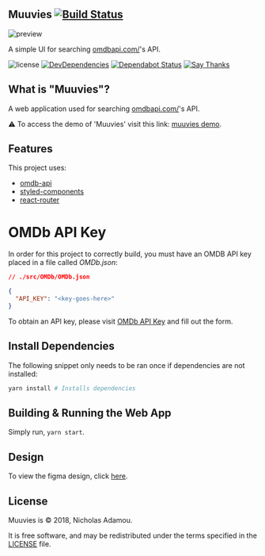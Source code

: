 ## Muuvies [![Build Status](https://travis-ci.org/nicholasadamou/muuvies.svg?branch=master)](https://travis-ci.org/nicholasadamou/muuvies)

![preview](previews/preview.gif)

A simple UI for searching [omdbapi.com/](https://www.omdbapi.com/)'s API.

![license](https://img.shields.io/apm/l/vim-mode.svg)
[![DevDependencies](https://img.shields.io/david/dev/nicholasadamou/muuvies.svg?style=flat-square)](https://david-dm.org/nicholasadamou/muuvies#info=devDependencies)
[![Dependabot Status](https://api.dependabot.com/badges/status?host=github&repo=nicholasadamou/muuvies)](https://dependabot.com)
[![Say Thanks](https://img.shields.io/badge/say-thanks-ff69b4.svg)](https://saythanks.io/to/NicholasAdamou)

## What is "Muuvies"?

A web application used for searching [omdbapi.com/](https://www.omdbapi.com/)'s API.

⚠️ To access the demo of 'Muuvies' visit this link: [muuvies demo](https://muuvies.netlify.com/).

## Features

This project uses:

- [omdb-api](https://www.omdbapi.com/)
- [styled-components](https://www.styled-components.com/)
- [react-router](https://github.com/ReactTraining/react-router)

# OMDb API Key

In order for this project to correctly build, you must have an OMDB API key placed in a file called _OMDb.json_:

```json
// ./src/OMDb/OMDb.json

{
  "API_KEY": "<key-goes-here>"
}
```

To obtain an API key, please visit [OMDb API Key](http://www.omdbapi.com/apikey.aspx) and fill out the form.

## Install Dependencies

The following snippet only needs to be ran once if dependencies are not installed:

```bash
yarn install # Installs dependencies
```

## Building & Running the Web App

Simply run, `yarn start`.

## Design

To view the figma design, click [here](https://www.figma.com/file/NbJg775aItjxvZuC9NKaYJRy/Muuvies?node-id=0%3A1).

## License

Muuvies is © 2018, Nicholas Adamou.

It is free software, and may be redistributed under the terms specified in the [LICENSE] file.

[license]: LICENSE
